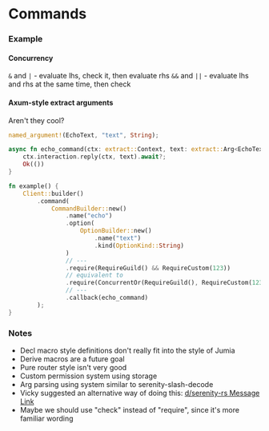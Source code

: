 # Commands

### Example

#### Concurrency

`&` and `|` - evaluate lhs, check it, then evaluate rhs
`&&` and `||` - evaluate lhs and rhs at the same time, then check

#### Axum-style extract arguments

Aren't they cool?

```rust
named_argument!(EchoText, "text", String);

async fn echo_command(ctx: extract::Context, text: extract::Arg<EchoText>) -> Result<(), BotError> {
    ctx.interaction.reply(ctx, text).await?;
    Ok(())
}

fn example() {
    Client::builder()
        .command(
            CommandBuilder::new()
                .name("echo")
                .option(
                    OptionBuilder::new()
                        .name("text")
                        .kind(OptionKind::String)
                )
                // ---
                .require(RequireGuild() && RequireCustom(123))
                // equivalent to
                .require(ConcurrentOr(RequireGuild(), RequireCustom(123)))
                // ---
                .callback(echo_command)
        );
}
```

### Notes
- Decl macro style definitions don't really fit into the style of Jumia
- Derive macros are a future goal
- Pure router style isn't very good
- Custom permission system using storage
- Arg parsing using system similar to serenity-slash-decode
- Vicky suggested an alternative way of doing this:
  [d/serenity-rs Message Link](https://discord.com/channels/381880193251409931/381880193700069377/940070735349698600)
- Maybe we should use "check" instead of "require", since it's more familiar wording
